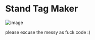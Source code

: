 # Stand Tag Maker

![image](https://user-images.githubusercontent.com/70626250/190846835-efe488b8-52cd-4cf1-8768-2b89a9c6963c.png)

please excuse the messy as fuck code :)
